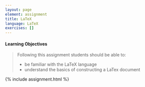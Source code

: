 ```yaml
---
layout: page
element: assignment
title: LaTeX
language: LaTeX
exercises: []
---
```


#### Learning Objectives

> Following this assignment students should be able to:
>
> - be familiar with the LaTeX language
> - understand the basics of constructing a LaTex document  

{% include assignment.html %}
